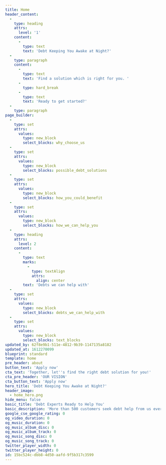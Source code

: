 ```yaml
---
title: Home
header_content:
  -
    type: heading
    attrs:
      level: '1'
    content:
      -
        type: text
        text: 'Debt Keeping You Awake at Night?'
  -
    type: paragraph
    content:
      -
        type: text
        text: 'Find a solution which is right for you. '
      -
        type: hard_break
      -
        type: text
        text: 'Ready to get started?'
  -
    type: paragraph
page_builder:
  -
    type: set
    attrs:
      values:
        type: new_block
        select_blocks: why_choose_us
  -
    type: set
    attrs:
      values:
        type: new_block
        select_blocks: possible_debt_solutions
  -
    type: set
    attrs:
      values:
        type: new_block
        select_blocks: how_you_could_benefit
  -
    type: set
    attrs:
      values:
        type: new_block
        select_blocks: how_we_can_help_you
  -
    type: heading
    attrs:
      level: 2
    content:
      -
        type: text
        marks:
          -
            type: textAlign
            attrs:
              align: center
        text: 'Debts we can help with'
  -
    type: set
    attrs:
      values:
        type: new_block
        select_blocks: debts_we_can_help_with
  -
    type: set
    attrs:
      values:
        type: new_block
        select_blocks: text_blocks
updated_by: 62f8e9b1-511e-4812-9b39-1147135a8182
updated_at: 1612270099
blueprint: standard
template: home
pre_header: about
button_text: 'Apply now'
cta_text: 'Together, let''s find the right debt solution for you!'
cta_pre_header: 'OUR VISION'
cta_button_text: 'Apply now'
hero_title: 'Debt Keeping You Awake at Night?'
header_image:
  - home_hero.png
hide_menu: false
basic_title: 'Debt Experts Ready to Help You'
basic_description: 'More than 500 customers seek debt help from us every day and, on average, our experts get more than £13,500 written off. Let’s discuss how we can help you.'
google_cse_google_rating: 0
og_video_duration: 0
og_music_duration: 0
og_music_album_disc: 0
og_music_album_track: 0
og_music_song_disc: 0
og_music_song_track: 0
twitter_player_width: 0
twitter_player_height: 0
id: 15bc524c-dbb8-4d50-aafd-9f5b317c3599
---
```

